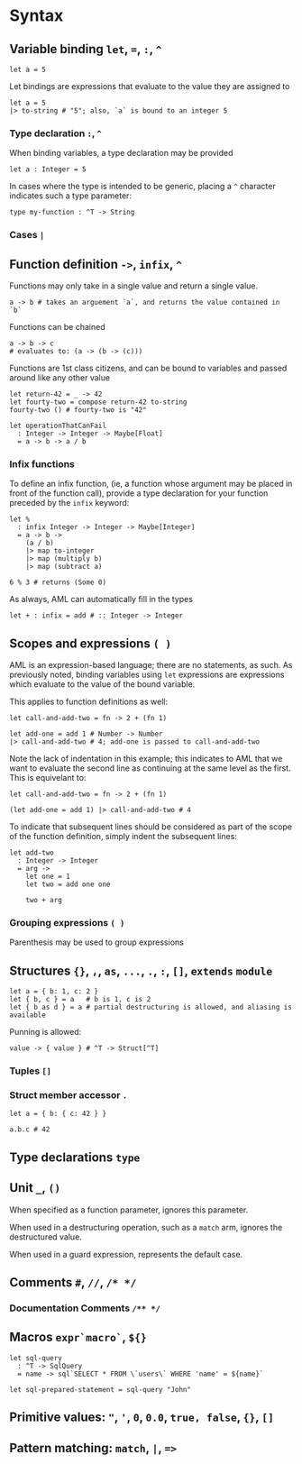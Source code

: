 # Syntax

## Variable binding `let`, `=`, `:`, `^`

```aml
let a = 5
```

Let bindings are expressions that evaluate to the value they are assigned to

```aml
let a = 5
|> to-string # "5"; also, `a` is bound to an integer 5
```

### Type declaration `:`, `^`

When binding variables, a type declaration may be provided

```aml
let a : Integer = 5
```

In cases where the type is intended to be generic, placing a `^` character
indicates such a type parameter:

```aml
type my-function : ^T -> String
```

### Cases `|`

## Function definition `->`, `infix`, `^`

Functions may only take in a single value and return a single value.

```aml
a -> b # takes an arguement `a`, and returns the value contained in `b`
```

Functions can be chained

```aml
a -> b -> c
# evaluates to: (a -> (b -> (c)))
```

Functions are 1st class citizens, and can be bound to variables and passed
around like any other value

```aml
let return-42 = _ -> 42
let fourty-two = compose return-42 to-string
fourty-two () # fourty-two is "42"

let operationThatCanFail
  : Integer -> Integer -> Maybe[Float]
  = a -> b -> a / b
```

### Infix functions

To define an infix function, (ie, a function whose argument may be placed in
front of the function call), provide a type declaration for your function
preceded by the `infix` keyword:

```aml
let %
  : infix Integer -> Integer -> Maybe[Integer]
  = a -> b ->
    (a / b)
    |> map to-integer
    |> map (multiply b)
    |> map (subtract a)

6 % 3 # returns (Some 0)
```

As always, AML can automatically fill in the types

```aml
let + : infix = add # :: Integer -> Integer
```

## Scopes and expressions `( )`

AML is an expression-based language; there are no statements, as such. As
previously noted, binding variables using `let` expressions are expressions
which evaluate to the value of the bound variable.

This applies to function definitions as well:

```aml
let call-and-add-two = fn -> 2 + (fn 1)

let add-one = add 1 # Number -> Number
|> call-and-add-two # 4; add-one is passed to call-and-add-two
```

Note the lack of indentation in this example; this indicates to AML that we want
to evaluate the second line as continuing at the same level as the first. This
is equivelant to:

```aml
let call-and-add-two = fn -> 2 + (fn 1)

(let add-one = add 1) |> call-and-add-two # 4
```

To indicate that subsequent lines should be considered as part of the scope of
the function definition, simply indent the subsequent lines:

```aml
let add-two
  : Integer -> Integer
  = arg ->
    let one = 1
    let two = add one one

    two + arg
```

### Grouping expressions `( )`

Parenthesis may be used to group expressions

## Structures `{}`, `,`, `as`, `...`, `.`, `:`, `[]`, `extends` `module`

```aml
let a = { b: 1, c: 2 }
let { b, c } = a   # b is 1, c is 2
let { b as d } = a # partial destructuring is allowed, and aliasing is available
```

Punning is allowed:

```aml
value -> { value } # ^T -> Struct[^T]
```

### Tuples `[]`

### Struct member accessor `.`

```aml
let a = { b: { c: 42 } }

a.b.c # 42
```

## Type declarations `type`

## Unit `_`, `()`

When specified as a function parameter, ignores this parameter.

When used in a destructuring operation, such as a `match` arm, ignores the
destructured value.

When used in a guard expression, represents the default case.

## Comments `#`, `//`, `/* */`

### Documentation Comments `/** */`

## Macros `` expr`macro` ``, `${}`

```aml
let sql-query
  : ^T -> SqlQuery
  = name -> sql`SELECT * FROM \`users\` WHERE 'name' = ${name}`

let sql-prepared-statement = sql-query "John"
```

## Primitive values: `"`, `'`, `0`, `0.0`, `true, false`, `{}`, `[]`

## Pattern matching: `match`, `|`, `=>`
